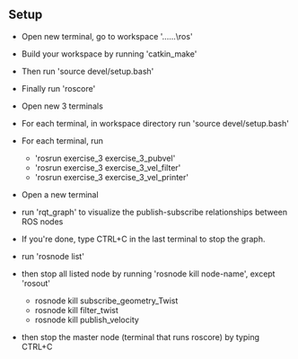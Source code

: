 ## Setup

- Open new terminal, go to workspace '...\...\ros' 
- Build your workspace by running 'catkin_make'
- Then run 'source devel/setup.bash'
- Finally run 'roscore'


- Open new 3 terminals 
- For each terminal, in workspace directory run 'source devel/setup.bash'
- For each terminal, run 
	- 'rosrun exercise_3 exercise_3_pubvel'
	- 'rosrun exercise_3 exercise_3_vel_filter'
	- 'rosrun exercise_3 exercise_3_vel_printer'


- Open a new terminal
- run 'rqt_graph' to visualize the publish-subscribe relationships between ROS nodes


- If you're done, type CTRL+C in the last terminal to stop the graph.
- run 'rosnode list'
- then stop all listed node by running 'rosnode kill node-name', except 'rosout'
	- rosnode kill subscribe_geometry_Twist
	- rosnode kill filter_twist
	- rosnode kill publish_velocity
- then stop the master node (terminal that runs roscore) by typing CTRL+C